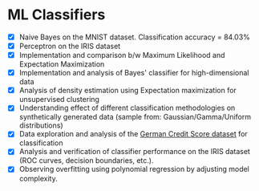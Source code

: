 # ML Classifiers

 - [x] Naive Bayes on the MNIST dataset. Classification accuracy = 84.03%  
 - [x] Perceptron on the IRIS dataset  
 - [x] Implementation and comparison b/w Maximum Likelihood and Expectation Maximization  
 - [x] Implementation and analysis of Bayes' classifier for high-dimensional data  
 - [x] Analysis of density estimation using Expectation maximization for unsupervised clustering  
 - [x] Understanding effect of different classification methodologies on synthetically generated data (sample from: Gaussian/Gamma/Uniform distributions)
 - [x] Data exploration and analysis of the [German Credit Score dataset](https://archive.ics.uci.edu/ml/datasets/statlog+(german+credit+data)) for classification
 - [x] Analysis and verification of classifier performance on the IRIS dataset (ROC curves, decision boundaries, etc.).
 - [x] Observing overfitting using polynomial regression by adjusting model complexity.
